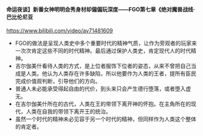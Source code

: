 #### 命运夜谈】新番女神明明会秀身材却偏偏玩深度——FGO第七章《绝对魔兽战线·巴比伦尼亚
https://www.bilibili.com/video/av71481609
- FGO的做法是呈现人类史中多个重要时代的精神气质，让作为旁观者的玩家来一次次肯定这些不同的时代精神。最后通过保护人类史，肯定现代人的时代精神。
- 吉尔伽美什看待人类的方式，是上位者服饰下位者的姿态，从来不曾把自己当成是人类。他认为人类存在许多缺陷，所以他要作为人类的王者，提所有臣民完成价值观判断，引导他们的方向。
- 普通人未必能承受得起自由的代价，到头来只会产生德行堕落，或者堕入虚无。
- 在吉尔伽美什所在的古代，人类在王的带领下离开神的怀抱。在主角所在的现代，人类在自我的带领下离开王的统治。
- 虽然一个时代的精神未必见容于另一个时代的精神，但同样作为人类这个整体的肯定者。
